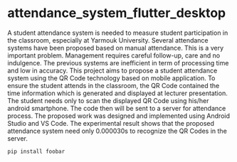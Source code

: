 # attendance_system_flutter_desktop
A student attendance system is needed to measure student participation in the classroom, especially at Yarmouk University. Several attendance systems have been proposed based on manual attendance. This is a very important problem. Management requires careful follow-up, care and no indulgence. The previous systems are inefficient in term of processing time and low in accuracy. This project aims to propose a student attendance system using the QR Code technology based on mobile application. To ensure the student attends in the classroom, the QR Code contained the time information which is generated and displayed at lecturer presentation. The student needs only to scan the displayed QR Code using his/her android smartphone. The code then will be sent to a server for attendance process. The proposed work was designed and implemented using Android Studio and VS Code. The experimental result shows that the proposed attendance system need only 0.000030s to recognize the QR Codes in the server.

```bash
pip install foobar
```
